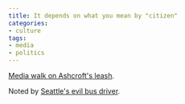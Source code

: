 ```yaml
---
title: It depends on what you mean by "citizen"
categories:
- culture
tags:
- media
- politics
---
```


[Media walk on Ashcroft's
leash][1].

   [1]: http://web.archive.org/web/20030704030559/http://www.miami.com/mld/miamiherald/news/opinion/6170775.htm
 

Noted by [Seattle's evil bus driver][2].

   [2]: http://www.evilbusdriver.net/archives/000133.html
